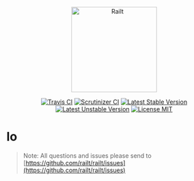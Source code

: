 <p align="center">
    <img src="https://railt.org/images/logo-dark.svg" width="200" alt="Railt" />
</p>

<p align="center">
    <a href="https://travis-ci.org/railt/io"><img src="https://travis-ci.org/railt/io.svg?branch=master" alt="Travis CI" /></a>
    <a href="https://scrutinizer-ci.com/g/railt/io/?branch=master"><img src="https://scrutinizer-ci.com/g/railt/io/badges/quality-score.png?b=master" alt="Scrutinizer CI" /></a>
    <a href="https://packagist.org/packages/railt/io"><img src="https://poser.pugx.org/railt/io/version" alt="Latest Stable Version"></a>
    <a href="https://packagist.org/packages/railt/io"><img src="https://poser.pugx.org/railt/io/v/unstable" alt="Latest Unstable Version"></a>
    <a href="https://raw.githubusercontent.com/railt/io/master/LICENSE.md"><img src="https://poser.pugx.org/railt/io/license" alt="License MIT"></a>
</p>

# Io

> Note: All questions and issues please send 
to [https://github.com/railt/railt/issues](https://github.com/railt/railt/issues)


